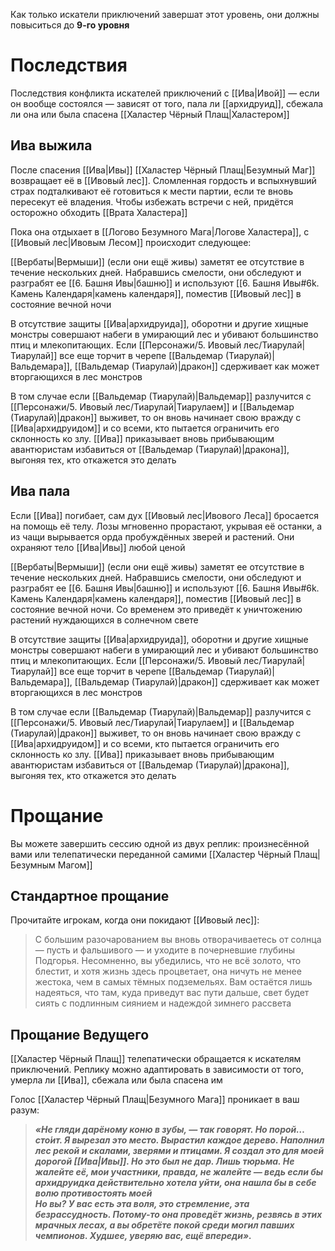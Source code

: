 Как только искатели приключений завершат этот уровень, они должны повыситься до **9-го уровня**

# Последствия

Последствия конфликта искателей приключений с [[Ива|Ивой]] — если он вообще состоялся — зависят от того, пала ли [[архидруид]], сбежала ли она или была спасена [[Халастер Чёрный Плащ|Халастером]]

## Ива выжила

После спасения [[Ива|Ивы]] [[Халастер Чёрный Плащ|Безумный Маг]] возвращает её в [[Ивовый лес]]. Сломленная гордость и вспыхнувший страх подталкивают её готовиться к мести партии, если те вновь пересекут её владения. Чтобы избежать встречи с ней, придётся осторожно обходить [[Врата Халастера]]

Пока она отдыхает в [[Логово Безумного Мага|Логове Халастера]], с [[Ивовый лес|Ивовым Лесом]] происходит следующее:

[[Вербаты|Вермыши]] (если они ещё живы) заметят ее отсутствие в течение нескольких дней. Набравшись смелости, они обследуют и разграбят ее [[6. Башня Ивы|башню]] и используют [[6. Башня Ивы#6k. Камень Календаря|камень календаря]], поместив [[Ивовый лес]] в состояние вечной ночи

В отсутствие защиты [[Ива|архидруида]], оборотни и другие хищные монстры совершают набеги в умирающий лес и убивают большинство птиц и млекопитающих. Если [[Персонажи/5. Ивовый лес/Тиарулай|Тиарулай]] все еще торчит в черепе [[Вальдемар (Тиарулай)|Вальдемара]], [[Вальдемар (Тиарулай)|дракон]] сдерживает как может вторгающихся в лес монстров

В том случае если [[Вальдемар (Тиарулай)|Вальдемар]] разлучится с [[Персонажи/5. Ивовый лес/Тиарулай|Тиарулаем]] и [[Вальдемар (Тиарулай)|дракон]] выживет, то он вновь начинает свою вражду с [[Ива|архидруидом]] и со всеми, кто пытается ограничить его склонность ко злу. [[Ива]] приказывает вновь прибывающим авантюристам избавиться от [[Вальдемар (Тиарулай)|дракона]], выгоняя тех, кто откажется это делать

## Ива пала

Если [[Ива]] погибает, сам дух [[Ивовый лес|Ивового Леса]] бросается на помощь её телу. Лозы мгновенно прорастают, укрывая её останки, а из чащи вырывается орда пробуждённых зверей и растений. Они охраняют тело [[Ива|Ивы]] любой ценой

[[Вербаты|Вермыши]] (если они ещё живы) заметят ее отсутствие в течение нескольких дней. Набравшись смелости, они обследуют и разграбят ее [[6. Башня Ивы|башню]] и используют [[6. Башня Ивы#6k. Камень Календаря|камень календаря]], поместив [[Ивовый лес]] в состояние вечной ночи. Со временем это приведёт к уничтожению растений нуждающихся в солнечном свете

В отсутствие защиты [[Ива|архидруида]], оборотни и другие хищные монстры совершают набеги в умирающий лес и убивают большинство птиц и млекопитающих. Если [[Персонажи/5. Ивовый лес/Тиарулай|Тиарулай]] все еще торчит в черепе [[Вальдемар (Тиарулай)|Вальдемара]], [[Вальдемар (Тиарулай)|дракон]] сдерживает как может вторгающихся в лес монстров

В том случае если [[Вальдемар (Тиарулай)|Вальдемар]] разлучится с [[Персонажи/5. Ивовый лес/Тиарулай|Тиарулаем]] и [[Вальдемар (Тиарулай)|дракон]] выживет, то он вновь начинает свою вражду с [[Ива|архидруидом]] и со всеми, кто пытается ограничить его склонность ко злу. [[Ива]] приказывает вновь прибывающим авантюристам избавиться от [[Вальдемар (Тиарулай)|дракона]], выгоняя тех, кто откажется это делать


# Прощание

Вы можете завершить сессию одной из двух реплик: произнесённой вами или телепатически переданной самими [[Халастер Чёрный Плащ|Безумным Магом]]

## Стандартное прощание

Прочитайте игрокам, когда они покидают [[Ивовый лес]]:

>С большим разочарованием вы вновь отворачиваетесь от солнца — пусть и фальшивого — и уходите в почерневшие глубины Подгорья. Несомненно, вы убедились, что не всё золото, что блестит, и хотя жизнь здесь процветает, она ничуть не менее жестока, чем в самых тёмных подземельях. Вам остаётся лишь надеяться, что там, куда приведут вас пути дальше, свет будет сиять с подлинным сиянием и надеждой зимнего рассвета

## Прощание Ведущего

[[Халастер Чёрный Плащ]] телепатически обращается к искателям приключений. Реплику можно адаптировать в зависимости от того, умерла ли [[Ива]], сбежала или была спасена им

Голос [[Халастер Чёрный Плащ|Безумного Мага]] проникает в ваш разум:  
> ***«Не гляди дарёному коню в зубы, — так говорят. Но порой… сто́ит. Я вырезал это место. Вырастил каждое дерево. Наполнил лес рекой и скалами, зверями и птицами. Я создал это для моей дорогой [[Ива|Ивы]]. Но это был не дар. Лишь тюрьма. Не жалейте её, мои участники, правда, не жалейте — ведь если бы архидруидка действительно хотела уйти, она нашла бы в себе волю противостоять моей***  
> ***Но вы? У вас есть эта воля, это стремление, эта безрассудность. Потому-то она проведёт жизнь, резвясь в этих мрачных лесах, а вы обретёте покой среди могил павших чемпионов. Худшее, уверяю вас, ещё впереди».***